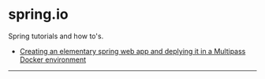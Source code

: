 # spring.io
Spring tutorials and how to's.

- [Creating an elementary spring web app and deplying it in a Multipass Docker environment](https://rustam-isangulov.github.io/2022/06/27/html-is-possible)


---
